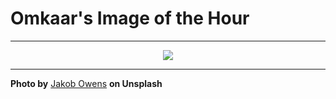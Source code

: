 # Omkaar's Image of the Hour

---

<div align="center">

<a href="https://unsplash.com/photos/man-wearing-a-hoodie-in-a-crowded-city-z2Xg_AtyjAw">
  <img src="https://images.unsplash.com/photo-1742268582641-7dbe0ea10c82?crop=entropy&cs=tinysrgb&fit=max&fm=jpg&ixid=M3w3NjA2Nzh8MHwxfHJhbmRvbXx8fHx8fHx8fDE3NTAyMzM2MDB8&ixlib=rb-4.1.0&q=80&w=1080" style="max-width:100%; height:auto;">
</a>



</div>

---

**Photo by** [Jakob Owens](https://unsplash.com/@jakobowens1) **on Unsplash**
